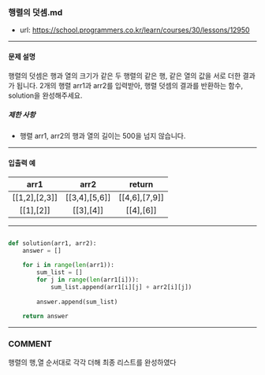 ### 행렬의 덧셈.md

 - url: https://school.programmers.co.kr/learn/courses/30/lessons/12950
 
 --------
 
#### 문제 설명
행렬의 덧셈은 행과 열의 크기가 같은 두 행렬의 같은 행, 같은 열의 값을 서로 더한 결과가 됩니다. 2개의 행렬 arr1과 arr2를 입력받아, 행렬 덧셈의 결과를 반환하는 함수, solution을 완성해주세요.

##### 제한 사항
 - 행렬 arr1, arr2의 행과 열의 길이는 500을 넘지 않습니다.
 
--------
 
#### 입출력 예
|arr1|arr2|return|
|:---:|:---:|:---:|
|[[1,2],[2,3]]|[[3,4],[5,6]]|[[4,6],[7,9]]|
|[[1],[2]]|[[3],[4]]|[[4],[6]]|
 
--------


```python

def solution(arr1, arr2):
    answer = []
    
    for i in range(len(arr1)):
        sum_list = []
        for j in range(len(arr1[i])):
            sum_list.append(arr1[i][j] + arr2[i][j])
        
        answer.append(sum_list)
    
    return answer

```

------
### COMMENT
행렬의 행,열 순서대로 각각 더해 최종 리스트를 완성하였다



